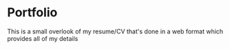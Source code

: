 # Portfolio

This is a small overlook of my resume/CV that's done in a web format which provides all of my details
